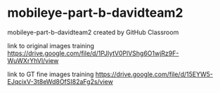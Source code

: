 # mobileye-part-b-davidteam2
mobileye-part-b-davidteam2 created by GitHub Classroom

link to original images training
https://drive.google.com/file/d/1PJlytV0PlVShg6O1wjRz9F-WuWXrYhVl/view

link to GT fine images training
https://drive.google.com/file/d/15EYW5-EJqcixV-3t8eWd8OfSI82aFg2s/view
